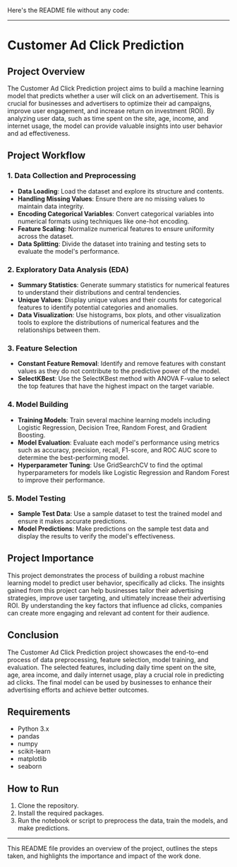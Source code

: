 Here's the README file without any code:

---

# Customer Ad Click Prediction

## Project Overview

The Customer Ad Click Prediction project aims to build a machine learning model that predicts whether a user will click on an advertisement. This is crucial for businesses and advertisers to optimize their ad campaigns, improve user engagement, and increase return on investment (ROI). By analyzing user data, such as time spent on the site, age, income, and internet usage, the model can provide valuable insights into user behavior and ad effectiveness.

## Project Workflow

### 1. Data Collection and Preprocessing
- **Data Loading**: Load the dataset and explore its structure and contents.
- **Handling Missing Values**: Ensure there are no missing values to maintain data integrity.
- **Encoding Categorical Variables**: Convert categorical variables into numerical formats using techniques like one-hot encoding.
- **Feature Scaling**: Normalize numerical features to ensure uniformity across the dataset.
- **Data Splitting**: Divide the dataset into training and testing sets to evaluate the model's performance.

### 2. Exploratory Data Analysis (EDA)
- **Summary Statistics**: Generate summary statistics for numerical features to understand their distributions and central tendencies.
- **Unique Values**: Display unique values and their counts for categorical features to identify potential categories and anomalies.
- **Data Visualization**: Use histograms, box plots, and other visualization tools to explore the distributions of numerical features and the relationships between them.

### 3. Feature Selection
- **Constant Feature Removal**: Identify and remove features with constant values as they do not contribute to the predictive power of the model.
- **SelectKBest**: Use the SelectKBest method with ANOVA F-value to select the top features that have the highest impact on the target variable.

### 4. Model Building
- **Training Models**: Train several machine learning models including Logistic Regression, Decision Tree, Random Forest, and Gradient Boosting.
- **Model Evaluation**: Evaluate each model's performance using metrics such as accuracy, precision, recall, F1-score, and ROC AUC score to determine the best-performing model.
- **Hyperparameter Tuning**: Use GridSearchCV to find the optimal hyperparameters for models like Logistic Regression and Random Forest to improve their performance.

### 5. Model Testing
- **Sample Test Data**: Use a sample dataset to test the trained model and ensure it makes accurate predictions.
- **Model Predictions**: Make predictions on the sample test data and display the results to verify the model's effectiveness.

## Project Importance

This project demonstrates the process of building a robust machine learning model to predict user behavior, specifically ad clicks. The insights gained from this project can help businesses tailor their advertising strategies, improve user targeting, and ultimately increase their advertising ROI. By understanding the key factors that influence ad clicks, companies can create more engaging and relevant ad content for their audience.

## Conclusion

The Customer Ad Click Prediction project showcases the end-to-end process of data preprocessing, feature selection, model training, and evaluation. The selected features, including daily time spent on the site, age, area income, and daily internet usage, play a crucial role in predicting ad clicks. The final model can be used by businesses to enhance their advertising efforts and achieve better outcomes.

## Requirements

- Python 3.x
- pandas
- numpy
- scikit-learn
- matplotlib
- seaborn

## How to Run

1. Clone the repository.
2. Install the required packages.
3. Run the notebook or script to preprocess the data, train the models, and make predictions.

---

This README file provides an overview of the project, outlines the steps taken, and highlights the importance and impact of the work done.
